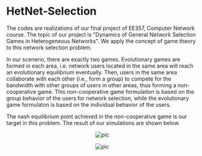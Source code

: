 # HetNet-Selection

The codes are realizations of our final project of EE357, Computer Network course. 
The topic of our project is "Dynamics of General Network Selection Games in Heterogeneous Networks".
We apply the concept of game theory to this network selection problem.

In our scenerio, there are exactly two games. Evolutionary games are formed in each area, 
i.e. network users located in the same area will reach an evolutionary equilibrium eventually. 
Then, users in the same area collaborate with each other (i.e., form a group) to compete for 
the bandwidth with other groups of users in other areas, thus forming a non-cooperative game.
This non-cooperative game formulation is based on the group behavior of the users for network selection, 
while the evolutionary game formulaton is based on the individual behavior of the users.

The nash equilibrium point achieved in the non-cooperative game is our target in this problem. 
The result of our simulations are shown below. 

<div align=center>

![pic](https://github.com/Riolu/HetNet-Selection/blob/master/3_Evolutionary_Equilibrium_with_multiple_lines/Evolutionary_Equilibrium.png) 

![pic](https://github.com/Riolu/HetNet-Selection/blob/master/5_Nash_Equilibrium_3D/Nash%20Equilibrium.png)  

</div>
